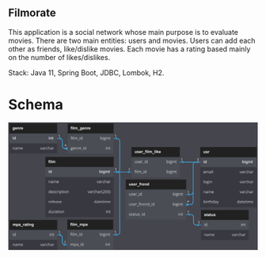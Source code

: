 ## Filmorate
This application is a social network whose main purpose is to evaluate movies. There are two main entities: users and movies. Users can add each other as friends, like/dislike movies. Each movie has a rating based mainly on the number of likes/dislikes.

Stack: Java 11, Spring Boot, JDBC, Lombok, H2.

# Schema
![Image alt](/filmorate_ER.png)
